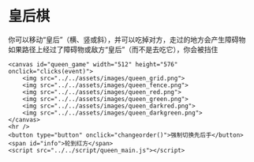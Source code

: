 # 皇后棋
你可以移动“皇后”（横、竖或斜），并可以吃掉对方，走过的地方会产生障碍物\
如果路径上经过了障碍物或敌方“皇后”（而不是去吃它），你会被挡住

```insert-html
<canvas id="queen_game" width="512" height="576" onclick="clicks(event)">
	<img src="../../assets/images/queen_grid.png">
	<img src="../../assets/images/queen_fence.png">
	<img src="../../assets/images/queen_red.png">
	<img src="../../assets/images/queen_green.png">
	<img src="../../assets/images/queen_darkred.png">
	<img src="../../assets/images/queen_darkgreen.png">
</canvas>
<hr />
<button type="button" onclick="changeorder()">强制切换先后手</button>
<span id="info">轮到红方</span>
<script src="../../script/queen_main.js"></script>
```
